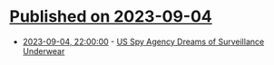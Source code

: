 # [Published on 2023-09-04](index.md)

* [2023-09-04, 22:00:00](https://news.slashdot.org/story/23/09/04/1950231/us-spy-agency-dreams-of-surveillance-underwear?utm_source=rss1.0mainlinkanon&utm_medium=feed) - [US Spy Agency Dreams of Surveillance Underwear](https://news.slashdot.org/story/23/09/04/1950231/us-spy-agency-dreams-of-surveillance-underwear?utm_source=rss1.0mainlinkanon&utm_medium=feed)
